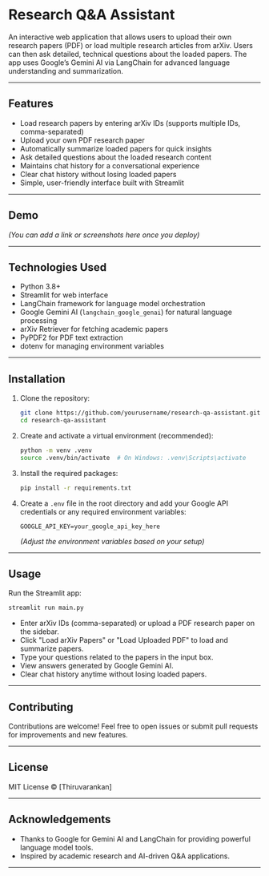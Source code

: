 # Research Q&A Assistant

An interactive web application that allows users to upload their own research papers (PDF) or load multiple research articles from arXiv. Users can then ask detailed, technical questions about the loaded papers. The app uses Google’s Gemini AI via LangChain for advanced language understanding and summarization.

---

## Features

- Load research papers by entering arXiv IDs (supports multiple IDs, comma-separated)
- Upload your own PDF research paper
- Automatically summarize loaded papers for quick insights
- Ask detailed questions about the loaded research content
- Maintains chat history for a conversational experience
- Clear chat history without losing loaded papers
- Simple, user-friendly interface built with Streamlit

---

## Demo

*(You can add a link or screenshots here once you deploy)*

---

## Technologies Used

- Python 3.8+
- Streamlit for web interface
- LangChain framework for language model orchestration
- Google Gemini AI (`langchain_google_genai`) for natural language processing
- arXiv Retriever for fetching academic papers
- PyPDF2 for PDF text extraction
- dotenv for managing environment variables

---

## Installation

1. Clone the repository:

   ```bash
   git clone https://github.com/yourusername/research-qa-assistant.git
   cd research-qa-assistant


2. Create and activate a virtual environment (recommended):

   ```bash
   python -m venv .venv
   source .venv/bin/activate  # On Windows: .venv\Scripts\activate
   ```

3. Install the required packages:

   ```bash
   pip install -r requirements.txt
   ```

4. Create a `.env` file in the root directory and add your Google API credentials or any required environment variables:

   ```
   GOOGLE_API_KEY=your_google_api_key_here
   ```

   *(Adjust the environment variables based on your setup)*

---

## Usage

Run the Streamlit app:

```bash
streamlit run main.py
```

* Enter arXiv IDs (comma-separated) or upload a PDF research paper on the sidebar.
* Click "Load arXiv Papers" or "Load Uploaded PDF" to load and summarize papers.
* Type your questions related to the papers in the input box.
* View answers generated by Google Gemini AI.
* Clear chat history anytime without losing loaded papers.

---

## Contributing

Contributions are welcome! Feel free to open issues or submit pull requests for improvements and new features.

---

## License

MIT License © \[Thiruvarankan]

---

## Acknowledgements

* Thanks to Google for Gemini AI and LangChain for providing powerful language model tools.
* Inspired by academic research and AI-driven Q\&A applications.

---

